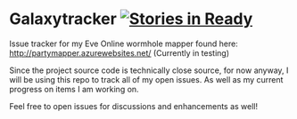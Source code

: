 # Galaxytracker [![Stories in Ready](https://badge.waffle.io/w9jds/Galaxytracker.png?label=ready&title=Ready)](https://waffle.io/w9jds/Galaxytracker)
Issue tracker for my Eve Online wormhole mapper found here: http://partymapper.azurewebsites.net/ (Currently in testing)

Since the project source code is technically close source, for now anyway, I will be using this repo to track all of my open issues. As well as my current progress on items I am working on.

Feel free to open issues for discussions and enhancements as well!

